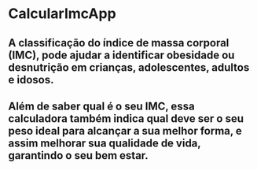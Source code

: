# CalcularImcApp

## A classificação do índice de massa corporal (IMC), pode ajudar a identificar obesidade ou desnutrição em crianças, adolescentes, adultos e idosos.

## Além de saber qual é o seu IMC, essa calculadora também indica qual deve ser o seu peso ideal para alcançar a sua melhor forma, e assim melhorar sua qualidade de vida, garantindo o seu bem estar.
